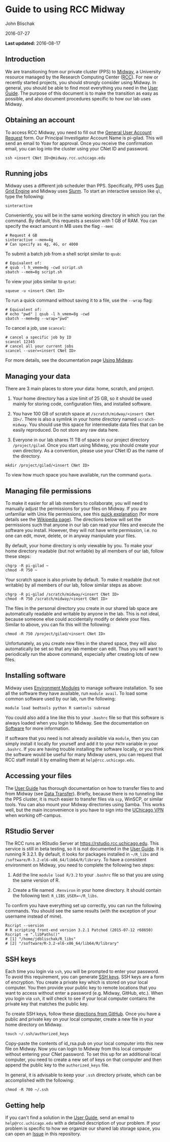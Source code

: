 # Guide to using RCC Midway

John Blischak

2016-07-27

**Last updated:** 2016-08-17

## Introduction

We are transitioning from our private cluster (PPS) to [Midway][], a
University resource managed by the Research Computing Center
([RCC][]). For new or recently started projects, you should strongly
consider using Midway. In general, you should be able to find most
everything you need in the [User Guide][guide]. The purpose of this
document is to make the transition as easy as possible, and also
document procedures specific to how our lab uses Midway.

[midway]: https://rcc.uchicago.edu/resources/high-performance-computing
[rcc]: https://rcc.uchicago.edu/
[guide]: https://rcc.uchicago.edu/docs/

## Obtaining an account

To access RCC Midway, you need to fill out the [General User Account
Request][request] form. Our Principal Investigator Account Name is
pi-gilad. This will send an email to Yoav for approval. Once you
receive the confirmation email, you can log into the cluster using
your CNet ID and password.

```
ssh <insert CNet ID>@midway.rcc.uchicago.edu
```

[request]: https://rcc.uchicago.edu/getting-started/general-user-account-request

## Running jobs

Midway uses a different job scheduler than PPS. Specifically, PPS uses
[Sun Grid Engine][sge] and Midway uses [Slurm][]. To start an interactive
session like `ql`, type the following:

```
sinteractive
```

[sge]: http://star.mit.edu/cluster/docs/0.93.3/guides/sge.html
[Slurm]: http://slurm.schedmd.com/

Conveniently, you will be in the same working directory in which you
ran the command. By default, this requests a session with 1 GB of
RAM. You can specify the exact amount in MB uses the flag `--mem`:

```
# Request 4 GB
sinteractive --mem=4g
# Can specify as 4g, 4G, or 4000
```

To submit a batch job from a shell script similar to `qsub`:

```
# Equivalent of:
# qsub -l h_vmem=8g -cwd script.sh
sbatch --mem=8g script.sh
```

To view your jobs similar to `qstat`:

```
squeue -u <insert CNet ID>
```

To run a quick command without saving it to a file, use the `--wrap`
flag:

```
# Equivalent of:
# echo "pwd" | qsub -l h_vmem=8g -cwd
sbatch --mem=8g --wrap="pwd"
```

To cancel a job, use `scancel`:

```
# cancel a specific job by ID
scancel 12345
# cancel all your current jobs
scancel --user=<insert CNet ID>
```

For more details, see the documentation page [Using Midway][jobs].

[jobs]: https://rcc.uchicago.edu/docs/using-midway/index.html#using-midway

## Managing your data

There are 3 main places to store your data: home, scratch, and
project.

1. Your home directory has a size limit of 25 GB, so it should be used
mainly for storing code, configuration files, and installed software.

2. You have 100 GB of scratch space at `/scratch/midway/<insert CNet
ID>/`. There is also a symlink in your home directory named
`scratch-midway`. You should use this space for intermediate data
files that can be easily reproduced. Do not store any raw data here.

3. Everyone in our lab shares 11 TB of space in our project directory
`/project/gilad`. Once you start using Midway, you should create your
own directory. As a convention, please use your CNet ID as the name of
the directory.

```
mkdir /project/gilad/<insert CNet ID>
```

To view how much space you have available, run the command `quota`.

## Managing file permissions

To make it easier for all lab members to collaborate, you will need to
manually adjust the permissions for your files on Midway. If you are
unfamiliar with Unix file permissions, see this [quick
explanation][quick] (for more details see the [Wikipedia
page][wiki]). The directions below will set the permissions such that
anyone in our lab can read your files and execute the software you
install. However, they will not have write permission, i.e. no one can
edit, move, delete, or in anyway manipulate your files.

[quick]: http://www.thinkplexx.com/learn/article/unix/command/chmod-permissions-flags-explained-600-0600-700-777-100-etc
[wiki]: https://en.wikipedia.org/wiki/File_system_permissions

By default, your home directory is only viewable by you. To make your
home directory readable (but not writable) by all members of our lab,
follow these steps:

```
chgrp -R pi-gilad ~
chmod -R 750 ~
```

Your scratch space is also private by default. To make it readable
(but not writable) by all members of our lab, follow similar steps as
above:

```
chgrp -R pi-gilad /scratch/midway/<insert CNet ID>
chmod -R 750 /scratch/midway/<insert CNet ID>
```

The files in the personal directory you create in our shared lab space
are automatically readable and writable by anyone in the lab. This is
not ideal, because someone else could accidentally modify or delete
your files. Similar to above, you can fix this will the following:

```
chmod -R 750 /project/gilad/<insert CNet ID>
```

Unfortunately, as you create new files in the shared space, they will
also automatically be set so that any lab member can edit. Thus you
will want to periodically run the above command, especially after
creating lots of new files.

## Installing software

Midway uses [Environment Modules][modules] to manage software
installation. To see all the software they have available, run `module
avail`. To load some common software used by our lab, run the
following:

```
module load bedtools python R samtools subread
```

You could also add a line like this to your `.bashrc` file so that
this software is always loaded when you login to Midway. See the
documentation on [Software][] for more information.

If software that you need is not already available via `module`, then
you can simply install it locally for yourself and add it to your
`PATH` variable in your `.bashrc`. If you are having trouble
installing the software locally, or you think the software would be
useful for many Midway users, you can request that RCC staff install
it by emailing them at `help@rcc.uchicago.edu`.

[modules]: http://modules.sourceforge.net/
[software]: https://rcc.uchicago.edu/docs/software/index.html

## Accessing your files

The [User Guide][guide] has thorough documentation on how to transfer
files to and from Midway (see [Data Transfer][transfer]). Briefly,
because there is no tunneling like the PPS cluster, it is much easier
to transfer files via `scp`, WinSCP, or similar tools. You can also
mount your Midway directories using Samba. This works well, but the
main inconvenience is you have to sign into the [UChicago VPN][vpn]
when working off-campus.

[transfer]: https://rcc.uchicago.edu/docs/data-transfer/index.html
[vpn]: https://cvpn.uchicago.edu/

## RStudio Server

The RCC runs an RStudio Server at
https://rstudio.rcc.uchicago.edu. This service is still in beta
testing, so it is not documented in the [User Guide][guide]. It is
running R 3.2.1. By default, it looks for packages installed in
`~/R_libs` and `/software/R-3.2-el6-x86_64/lib64/R/library`. To have a
consistent environment on Midway, you need to complete the following
two steps:

1. Add the line `module load R/3.2` to your `.bashrc` file so that you
are using the same version of R.

2. Create a file named `.Renviron` in your home directory. It should
contain the following text: `R_LIBS_USER=~/R_libs`.

To confirm you have everything set up correctly, you can run the
following commands. You should see the same results (with the
exception of your username instead of mine).

```
Rscript --version
# R scripting front-end version 3.2.1 Patched (2015-07-12 r68650)
Rscript -e ".libPaths()"
# [1] "/home/jdblischak/R_libs"
# [2] "/software/R-3.2-el6-x86_64/lib64/R/library"
```

## SSH keys

Each time you login via `ssh`, you will be prompted to enter your
password. To avoid this requirement, you can generate [SSH
keys][ssh]. SSH keys are a form of encryption. You create a private
key which is stored on your local computer. You then provide your
public key to remote locations that you want to access without enter a
password (e.g. Midway, GitHub, etc.). When you login via `ssh`, it
will check to see if your local computer contains the private key that
matches the public key.

To create SSH keys, follow these [directions from GitHub][gh-ssh]. Once you have a public and private key on your local computer, create a new file in your home directory on Midway.

```
touch ~/.ssh/authorized_keys
```

Copy-paste the contents of id_rsa.pub on your local computer into this
new file on Midway. Now you can login to Midway from this local
computer without entering your CNet password. To set this up for an
additional local computer, you need to create a new set of keys on
that computer and then append the public key to the `authorized_keys`
file.

In general, it is advisable to keep your `.ssh` directory private,
which can be accomplished with the following:

```
chmod -R 700 ~/.ssh
```

[ssh]: https://en.wikipedia.org/wiki/Secure_Shell#Key_management
[gh-ssh]: https://help.github.com/articles/generating-a-new-ssh-key-and-adding-it-to-the-ssh-agent/

## Getting help

If you can't find a solution in the [User Guide][guide], send an email
to `help@rcc.uchicago.edu` with a detailed description of your
problem. If your problem is specific to how we organize our shared lab
storage space, you can open an [Issue][] in this repository.

[issue]: https://github.com/jdblischak/giladlab-midway-guide/issues
